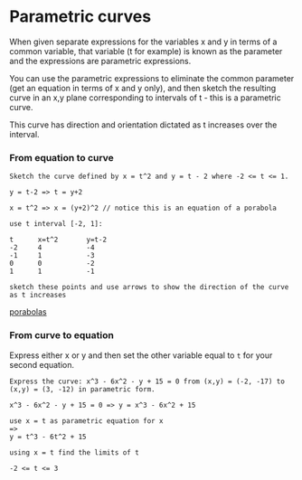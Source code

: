 # Parametric curves

When given separate expressions for the variables x and y in terms of a common variable,
that variable (t for example) is known as the parameter and the expressions are parametric expressions.

You can use the parametric expressions to eliminate the common parameter (get an equation in terms of x and y only),
and then sketch the resulting curve in an x,y plane corresponding to intervals of t - this is a parametric curve.

This curve has direction and orientation dictated as t increases over the interval.

### From equation to curve

```
Sketch the curve defined by x = t^2 and y = t - 2 where -2 <= t <= 1.

y = t-2 => t = y+2

x = t^2 => x = (y+2)^2 // notice this is an equation of a porabola

use t interval [-2, 1]:

t      x=t^2       y=t-2
-2     4           -4
-1     1           -3
0      0           -2
1      1           -1

sketch these points and use arrows to show the direction of the curve as t increases
```
[porabolas](../algebra/common-graphs.md)

### From curve to equation

Express either x or y and then set the other variable equal to `t` for your second equation.

```
Express the curve: x^3 - 6x^2 - y + 15 = 0 from (x,y) = (-2, -17) to (x,y) = (3, -12) in parametric form.

x^3 - 6x^2 - y + 15 = 0 => y = x^3 - 6x^2 + 15 

use x = t as parametric equation for x
=>
y = t^3 - 6t^2 + 15

using x = t find the limits of t

-2 <= t <= 3
```
